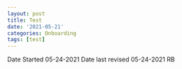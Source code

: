 ```yaml
---
layout: post
title: Test
date: '2021-05-21'
categories: Onboarding
tags: [test]
---
```

Date Started 05-24-2021
Date last revised 05-24-2021 RB
